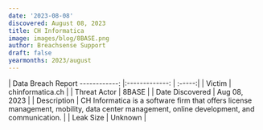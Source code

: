 ```yaml
---
date: '2023-08-08'
discovered: August 08, 2023
title: CH Informatica
image: images/blog/8BASE.png
author: Breachsense Support
draft: false
yearmonths: 2023/august
---
```



| Data Breach Report
------------:     |:-------------:    | :-----:|
| Victim      | chinformatica.ch      | 
| Threat Actor      | 8BASE      | 
| Date Discovered      | Aug 08, 2023      | 
| Description      | CH Informatica is a software firm that offers license management, mobility, data center management, online development, and communication.      | 
| Leak Size      | Unknown      | 

